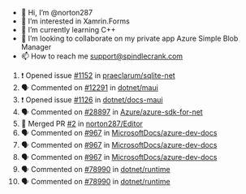 - 👋 Hi, I’m @norton287
- 👀 I’m interested in Xamrin.Forms
- 🌱 I’m currently learning C++
- 💞️ I’m looking to collaborate on my private app Azure Simple Blob Manager
- 📫 How to reach me support@spindlecrank.com

<!---
norton287/norton287 is a ✨ special ✨ repository because its `README.md` (this file) appears on your GitHub profile.
You can click the Preview link to take a look at your changes.
--->
<!--START_SECTION:activity-->
1. ❗️ Opened issue [#1152](https://github.com/praeclarum/sqlite-net/issues/1152) in [praeclarum/sqlite-net](https://github.com/praeclarum/sqlite-net)
2. 🗣 Commented on [#12291](https://github.com/dotnet/maui/issues/12291) in [dotnet/maui](https://github.com/dotnet/maui)
3. ❗️ Opened issue [#1126](https://github.com/dotnet/docs-maui/issues/1126) in [dotnet/docs-maui](https://github.com/dotnet/docs-maui)
4. 🗣 Commented on [#28897](https://github.com/Azure/azure-sdk-for-net/issues/28897) in [Azure/azure-sdk-for-net](https://github.com/Azure/azure-sdk-for-net)
5. 🎉 Merged PR [#2](https://github.com/norton287/Editor/pull/2) in [norton287/Editor](https://github.com/norton287/Editor)
6. 🗣 Commented on [#967](https://github.com/MicrosoftDocs/azure-dev-docs/issues/967) in [MicrosoftDocs/azure-dev-docs](https://github.com/MicrosoftDocs/azure-dev-docs)
7. 🗣 Commented on [#967](https://github.com/MicrosoftDocs/azure-dev-docs/issues/967) in [MicrosoftDocs/azure-dev-docs](https://github.com/MicrosoftDocs/azure-dev-docs)
8. 🗣 Commented on [#967](https://github.com/MicrosoftDocs/azure-dev-docs/issues/967) in [MicrosoftDocs/azure-dev-docs](https://github.com/MicrosoftDocs/azure-dev-docs)
9. 🗣 Commented on [#78990](https://github.com/dotnet/runtime/issues/78990) in [dotnet/runtime](https://github.com/dotnet/runtime)
10. 🗣 Commented on [#78990](https://github.com/dotnet/runtime/issues/78990) in [dotnet/runtime](https://github.com/dotnet/runtime)
<!--END_SECTION:activity-->
